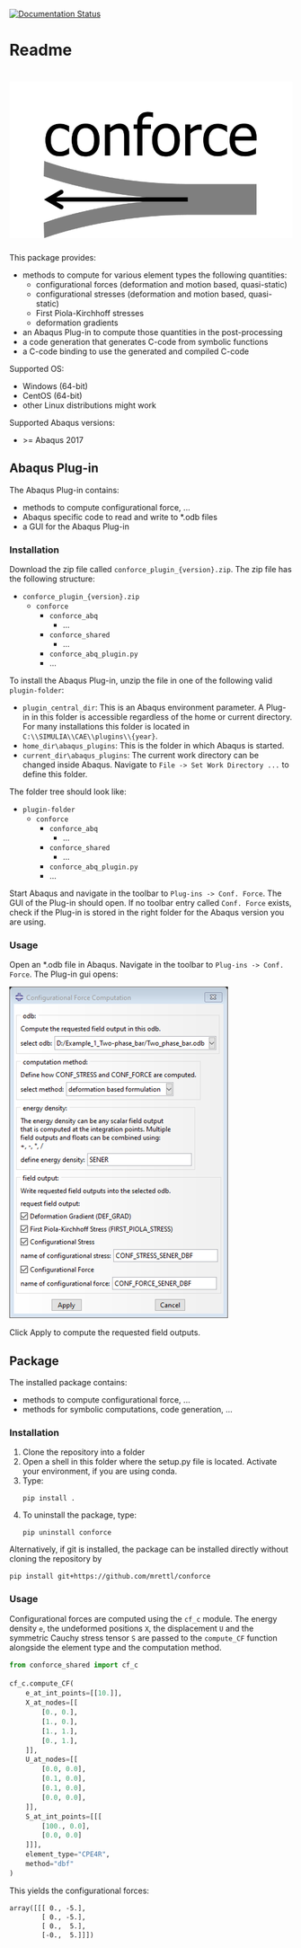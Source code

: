 [![Documentation Status](https://readthedocs.org/projects/cf-configurational-forces-plug-in/badge/?version=main)](https://cf-configurational-forces-plug-in.readthedocs.io/en/main/?badge=main)

Readme
======

# ![confore](conforce_logo_icon.png)

This package provides:

- methods to compute for various element types the following quantities:
  - configurational forces (deformation and motion based, quasi-static)
  - configurational stresses (deformation and motion based, quasi-static)
  - First Piola-Kirchhoff stresses
  - deformation gradients
- an Abaqus Plug-in to compute those quantities in the post-processing
- a code generation that generates C-code from symbolic functions
- a C-code binding to use the generated and compiled C-code

Supported OS:
- Windows (64-bit)
- CentOS (64-bit)
- other Linux distributions might work

Supported Abaqus versions:
- \>= Abaqus 2017

## Abaqus Plug-in

The Abaqus Plug-in contains:
- methods to compute configurational force, ...
- Abaqus specific code to read and write to *.odb files
- a GUI for the Abaqus Plug-in

### Installation

Download the zip file called `conforce_plugin_{version}.zip`.
The zip file has the following structure:

- `conforce_plugin_{version}.zip`
  - `conforce`
    - `conforce_abq`
      - ...
    - `conforce_shared`
      - ...
    - `conforce_abq_plugin.py`
    - ...

To install the Abaqus Plug-in, unzip the file in one of the following valid `plugin-folder`:

- `plugin_central_dir`: This is an Abaqus environment parameter.
  A Plug-in in this folder is accessible regardless of the home
  or current directory. For many installations this folder is located in
  `C:\\SIMULIA\\CAE\\plugins\\{year}`.
- `home_dir\abaqus_plugins`: This is the folder in which Abaqus is started.
- `current_dir\abaqus_plugins`: The current work directory can be changed inside Abaqus.
  Navigate to `File -> Set Work Directory ...` to define this folder.

The folder tree should look like:

- `plugin-folder`
  - `conforce`
    - `conforce_abq`
      - ...
    - `conforce_shared`
      - ...
    - `conforce_abq_plugin.py`
    - ...

Start Abaqus and navigate in the toolbar to `Plug-ins -> Conf. Force`.
The GUI of the Plug-in should open.
If no toolbar entry called `Conf. Force` exists, check if the Plug-in is stored in the right folder 
for the Abaqus version you are using.


### Usage

Open an *.odb file in Abaqus.
Navigate in the toolbar to `Plug-ins -> Conf. Force`.
The Plug-in gui opens:

![plugin gui](plugin_gui.png)

Click Apply to compute the requested field outputs.


## Package

The installed package contains:
- methods to compute configurational force, ...
- methods for symbolic computations, code generation, ...

### Installation

1. Clone the repository into a folder
2. Open a shell in this folder where the setup.py file is located. Activate your environment, if you are using conda.
3. Type:
    ````shell
    pip install .
    ````
4. To uninstall the package, type:
    ````shell
    pip uninstall conforce
    ````

Alternatively, if git is installed, the package can be installed directly without cloning the repository by
  ````shell
  pip install git+https://github.com/mrettl/conforce
  ````


### Usage

Configurational forces are computed using the `cf_c` module.
The energy density `e`, the undeformed positions `X`,
the displacement `U` and the symmetric Cauchy stress tensor `S`
are passed to the `compute_CF` function alongside the element type and the computation method.

````python
from conforce_shared import cf_c

cf_c.compute_CF(
    e_at_int_points=[[10.]],
    X_at_nodes=[[
        [0., 0.],
        [1., 0.],
        [1., 1.],
        [0., 1.],
    ]],
    U_at_nodes=[[
        [0.0, 0.0],
        [0.1, 0.0],
        [0.1, 0.0],
        [0.0, 0.0],
    ]],
    S_at_int_points=[[[
        [100., 0.0],
        [0.0, 0.0]
    ]]],
    element_type="CPE4R",
    method="dbf"
)
````

This yields the configurational forces:

````
array([[[ 0., -5.],
        [ 0., -5.],
        [ 0.,  5.],
        [-0.,  5.]]])
````
